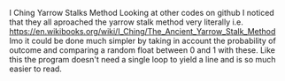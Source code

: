 I Ching Yarrow Stalks Method
Looking at other codes on github I noticed that they all aproached the yarrow stalk method very literally
i.e. https://en.wikibooks.org/wiki/I_Ching/The_Ancient_Yarrow_Stalk_Method
Imo it could be done much simpler by taking in account the probability of outcome
and comparing a random float between 0 and 1 with these. 
Like this the program doesn't need a single loop to yield a line and is so much easier to read.
